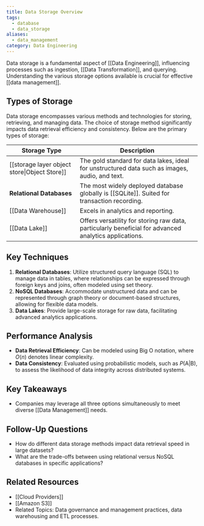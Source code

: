 ```yaml
---
title: Data Storage Overview  
tags: 
  - database
  - data_storage
aliases: 
  - data_management
category: Data Engineering
---
```

Data storage is a fundamental aspect of [[Data Engineering]], influencing processes such as ingestion, [[Data Transformation]], and querying. Understanding the various storage options available is crucial for effective [[data management]].

## Types of Storage

Data storage encompasses various methods and technologies for storing, retrieving, and managing data. The choice of storage method significantly impacts data retrieval efficiency and consistency. Below are the primary types of storage:

| Storage Type                                 | Description                                                                                           |
| -------------------------------------------- | ----------------------------------------------------------------------------------------------------- |
| [[storage layer object store\|Object Store]] | The gold standard for data lakes, ideal for unstructured data such as images, audio, and text.        |
| **Relational Databases**                     | The most widely deployed database globally is [[SQLite]]. Suited for transaction recording.           |
| [[Data Warehouse]]                           | Excels in analytics and reporting.                                                                    |
| [[Data Lake]]                                | Offers versatility for storing raw data, particularly beneficial for advanced analytics applications. |

## Key Techniques
1. **Relational Databases**: Utilize structured query language (SQL) to manage data in tables, where relationships can be expressed through foreign keys and joins, often modeled using set theory.
2. **NoSQL Databases**: Accommodate unstructured data and can be represented through graph theory or document-based structures, allowing for flexible data models.
3. **Data Lakes**: Provide large-scale storage for raw data, facilitating advanced analytics applications.

## Performance Analysis
- **Data Retrieval Efficiency**: Can be modeled using Big O notation, where $O(n)$ denotes linear complexity.
- **Data Consistency**: Evaluated using probabilistic models, such as $P(\text{A}|\text{B})$, to assess the likelihood of data integrity across distributed systems.

## Key Takeaways
- Companies may leverage all three options simultaneously to meet diverse [[Data Management]] needs.

## Follow-Up Questions
- How do different data storage methods impact data retrieval speed in large datasets?
- What are the trade-offs between using relational versus NoSQL databases in specific applications?

## Related Resources
- [[Cloud Providers]]
- [[Amazon S3]]
- Related Topics: Data governance and management practices, data warehousing and ETL processes.